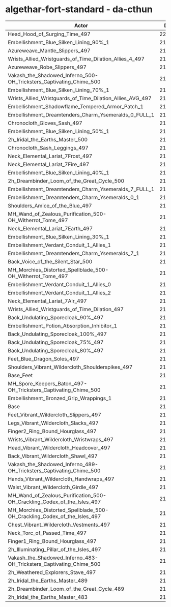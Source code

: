 # algethar-fort-standard - da-cthun
| Actor | DPS | Increase |
|---|:---:|:---:|
|Head_Hood_of_Surging_Time_497|221033|2.40%|
|Embellishment_Blue_Silken_Lining_90%_1|219038|1.47%|
|Azureweave_Mantle_Slippers_497|218994|1.45%|
|Wrists_Allied_Wristguards_of_Time_Dilation_Allies_4_497|218773|1.35%|
|Azureweave_Robe_Slippers_497|218769|1.35%|
|Vakash_the_Shadowed_Inferno_500-OH_Tricksters_Captivating_Chime_500|218345|1.15%|
|Embellishment_Blue_Silken_Lining_70%_1|218280|1.12%|
|Wrists_Allied_Wristguards_of_Time_Dilation_Allies_AVG_497|218198|1.08%|
|Embellishment_Shadowflame_Tempered_Armor_Patch_1|217654|0.83%|
|Embellishment_Dreamtenders_Charm_Ysemeralds_0_FULL_1|217604|0.81%|
|Chronocloth_Gloves_Sash_497|217592|0.80%|
|Embellishment_Blue_Silken_Lining_50%_1|217559|0.79%|
|2h_Iridal_the_Earths_Master_500|217515|0.77%|
|Chronocloth_Sash_Leggings_497|217439|0.73%|
|Neck_Elemental_Lariat_7Frost_497|217270|0.65%|
|Neck_Elemental_Lariat_7Fire_497|217266|0.65%|
|Embellishment_Blue_Silken_Lining_40%_1|217244|0.64%|
|2h_Dreambinder_Loom_of_the_Great_Cycle_500|217216|0.63%|
|Embellishment_Dreamtenders_Charm_Ysemeralds_7_FULL_1|217188|0.62%|
|Embellishment_Dreamtenders_Charm_Ysemeralds_0_1|217041|0.55%|
|Shoulders_Amice_of_the_Blue_497|216942|0.50%|
|MH_Wand_of_Zealous_Purification_500-OH_Witherrot_Tome_497|216899|0.48%|
|Neck_Elemental_Lariat_7Earth_497|216882|0.47%|
|Embellishment_Blue_Silken_Lining_30%_1|216873|0.47%|
|Embellishment_Verdant_Conduit_1_Allies_1|216819|0.44%|
|Embellishment_Dreamtenders_Charm_Ysemeralds_7_1|216808|0.44%|
|Back_Voice_of_the_Silent_Star_500|216799|0.44%|
|MH_Morchies_Distorted_Spellblade_500-OH_Witherrot_Tome_497|216757|0.42%|
|Embellishment_Verdant_Conduit_1_Allies_0|216733|0.40%|
|Embellishment_Verdant_Conduit_1_Allies_2|216730|0.40%|
|Neck_Elemental_Lariat_7Air_497|216577|0.33%|
|Wrists_Allied_Wristguards_of_Time_Dilation_497|216396|0.25%|
|Back_Undulating_Sporecloak_90%_497|216275|0.19%|
|Embellishment_Potion_Absorption_Inhibitor_1|216181|0.15%|
|Back_Undulating_Sporecloak_100%_497|216176|0.15%|
|Back_Undulating_Sporecloak_75%_497|216127|0.12%|
|Back_Undulating_Sporecloak_80%_497|216097|0.11%|
|Feet_Blue_Dragon_Soles_497|216079|0.10%|
|Shoulders_Vibrant_Wildercloth_Shoulderspikes_497|216014|0.07%|
|Base_Feet|216006|0.07%|
|MH_Spore_Keepers_Baton_497-OH_Tricksters_Captivating_Chime_500|216004|0.07%|
|Embellishment_Bronzed_Grip_Wrappings_1|215892|0.02%|
|Base|215859|0.00%|
|Feet_Vibrant_Wildercloth_Slippers_497|215849|0.00%|
|Legs_Vibrant_Wildercloth_Slacks_497|215801|-0.03%|
|Finger2_Ring_Bound_Hourglass_497|215748|-0.05%|
|Wrists_Vibrant_Wildercloth_Wristwraps_497|215740|-0.06%|
|Head_Vibrant_Wildercloth_Headcover_497|215682|-0.08%|
|Back_Vibrant_Wildercloth_Shawl_497|215671|-0.09%|
|Vakash_the_Shadowed_Inferno_489-OH_Tricksters_Captivating_Chime_500|215668|-0.09%|
|Hands_Vibrant_Wildercloth_Handwraps_497|215638|-0.10%|
|Waist_Vibrant_Wildercloth_Girdle_497|215521|-0.16%|
|MH_Wand_of_Zealous_Purification_500-OH_Crackling_Codex_of_the_Isles_497|215497|-0.17%|
|MH_Morchies_Distorted_Spellblade_500-OH_Crackling_Codex_of_the_Isles_497|215373|-0.23%|
|Chest_Vibrant_Wildercloth_Vestments_497|215369|-0.23%|
|Neck_Torc_of_Passed_Time_497|215197|-0.31%|
|Finger1_Ring_Bound_Hourglass_497|214950|-0.42%|
|2h_Illuminating_Pillar_of_the_Isles_497|214631|-0.57%|
|Vakash_the_Shadowed_Inferno_483-OH_Tricksters_Captivating_Chime_500|214228|-0.76%|
|2h_Weathered_Explorers_Stave_497|213861|-0.93%|
|2h_Iridal_the_Earths_Master_489|213704|-1.00%|
|2h_Dreambinder_Loom_of_the_Great_Cycle_489|213235|-1.22%|
|2h_Iridal_the_Earths_Master_483|211798|-1.88%|
